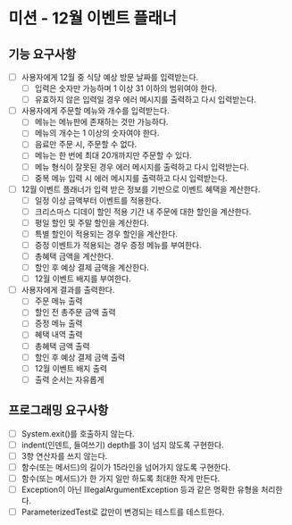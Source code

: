 # 미션 - 12월 이벤트 플래너

## 기능 요구사항

- [ ] 사용자에게 12월 중 식당 예상 방문 날짜를 입력받는다.
    - [ ] 입력은 숫자만 가능하며 1 이상 31 이하의 범위여야 한다.
    - [ ] 유효하지 않은 입력일 경우 에러 메시지를 출력하고 다시 입력받는다.
- [ ] 사용자에게 주문할 메뉴와 개수를 입력받는다.
    - [ ] 메뉴는 메뉴판에 존재하는 것만 가능하다.
    - [ ] 메뉴의 개수는 1 이상의 숫자여야 한다.
    - [ ] 음료만 주문 시, 주문할 수 없다.
    - [ ] 메뉴는 한 번에 최대 20개까지만 주문할 수 있다.
    - [ ] 메뉴 형식이 잘못된 경우 에러 메시지를 출력하고 다시 입력받는다.
    - [ ] 중복 메뉴 입력 시 에러 메시지를 출력하고 다시 입력받는다.
- [ ] 12월 이벤트 플래너가 입력 받은 정보를 기반으로 이벤트 혜택을 계산한다.
    - [ ] 일정 이상 금액부터 이벤트를 적용한다.
    - [ ] 크리스마스 디데이 할인 적용 기간 내 주문에 대한 할인을 계산한다.
    - [ ] 평일 할인 및 주말 할인을 계산한다.
    - [ ] 특별 할인이 적용되는 경우 할인을 계산한다.
    - [ ] 증정 이벤트가 적용되는 경우 증정 메뉴를 부여한다.
    - [ ] 총혜택 금액을 계산한다.
    - [ ] 할인 후 예상 결제 금액을 계산한다.
    - [ ] 12월 이벤트 배지를 부여한다.
- [ ] 사용자에게 결과를 출력한다.
    - [ ] 주문 메뉴 출력
    - [ ] 할인 전 총주문 금액 출력
    - [ ] 증정 메뉴 출력
    - [ ] 혜택 내역 출력
    - [ ] 총혜택 금액 출력
    - [ ] 할인 후 예상 결제 금액 출력
    - [ ] 12월 이벤트 배지 출력
    - [ ] 출력 순서는 자유롭게

## 프로그래밍 요구사항

- [ ] System.exit()를 호출하지 않는다.
- [ ] indent(인덴트, 들여쓰기) depth를 3이 넘지 않도록 구현한다.
- [ ] 3항 연산자를 쓰지 않는다.
- [ ] 함수(또는 메서드)의 길이가 15라인을 넘어가지 않도록 구현한다.
- [ ] 함수(또는 메서드)가 한 가지 일만 하도록 최대한 작게 만든다.
- [ ] Exception이 아닌 IllegalArgumentException 등과 같은 명확한 유형을 처리한다.
- [ ] ParameterizedTest로 값만이 변경되는 테스트를 테스트한다.